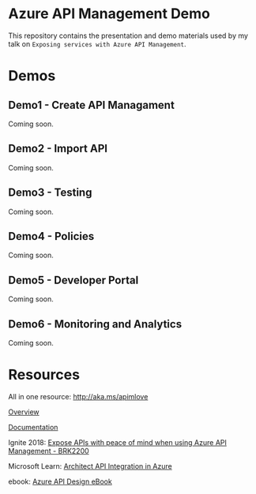 # Azure API Management Demo

This repository contains the presentation and demo materials used by my talk on `Exposing services with Azure API Management`.

# Demos

## Demo1 - Create API Managament 

Coming soon.

## Demo2 - Import API

Coming soon.

## Demo3 - Testing  

Coming soon.

## Demo4 - Policies 

Coming soon.

## Demo5 - Developer Portal 

Coming soon.

## Demo6 - Monitoring and Analytics 

Coming soon.
 
# Resources

All in one resource: http://aka.ms/apimlove 

[Overview](https://azure.microsoft.com/en-us/services/api-management/)

[Documentation](https://docs.microsoft.com/en-us/azure/api-management/) 

Ignite 2018: [Expose APIs with peace of mind when using Azure API Management - BRK2200](https://www.youtube.com/watch?v=BoZimCedfq8)

Microsoft Learn: [Architect API Integration in Azure](https://bit.ly/2VxJCew)

ebook: [Azure API Design eBook](https://aka.ms/api-design-ebook)